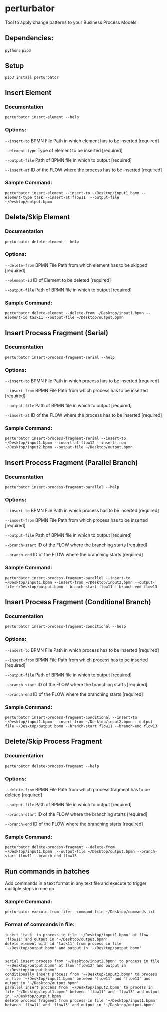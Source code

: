# perturbator

Tool to apply change patterns to your Business Process Models

## Dependencies:
`python3`
`pip3`

## Setup
`pip3 install perturbator`

## Insert Element
### Documentation
`perturbator insert-element --help`

### Options:

  `--insert-to`     BPMN File Path in which element has to be inserted      [required]

  `--element-type`   Type of element to be inserted                         [required]

  `--output-file`   Path of BPMN file in which to output                    [required]

  `--insert-at`     ID of the FLOW where the process has to be inserted     [required]

### Sample Command:
`perturbator insert-element --insert-to ~/Desktop/input1.bpmn --element-type task --insert-at flow11  --output-file ~/Desktop/output.bpmn`


## Delete/Skip Element
### Documentation
`perturbator delete-element --help`

### Options:

  `--delete-from`   BPMN File Path from which element has to be skipped     [required]

  `--element-id`    ID of Element to be deleted                             [required]

  `--output-file`   Path of BPMN file in which to output                    [required]

### Sample Command:
`perturbator delete-element --delete-from ~/Desktop/input1.bpmn --element-id task11 --output-file ~/Desktop/output.bpmn`


## Insert Process Fragment (Serial)
### Documentation
`perturbator insert-process-fragment-serial --help`

### Options:

  `--insert-to`     BPMN File Path in which process has to be inserted      [required]

  `--insert-from`   BPMN File Path from which process has to be inserted    [required]

  `--output-file`   Path of BPMN file in which to output                    [required]

  `--insert-at`     ID of the FLOW where the process has to be inserted     [required]

### Sample Command:
`perturbator insert-process-fragment-serial --insert-to ~/Desktop/input1.bpmn --insert-at flow12 --insert-from ~/Desktop/input2.bpmn --output-file ~/Desktop/output.bpmn `


## Insert Process Fragment (Parallel Branch)
### Documentation
`perturbator insert-process-fragment-parallel --help`

### Options:

  `--insert-to`     BPMN File Path in which process has to be inserted      [required]

  `--insert-from`   BPMN File Path from which process has to be inserted    [required]

  `--output-file`   Path of BPMN file in which to output                    [required]

  `--branch-start`  ID of the FLOW where the branching starts               [required]

  `--branch-end`    ID of the FLOW where the branching starts               [required]

### Sample Command:
`perturbator insert-process-fragment-parallel --insert-to ~/Desktop/input1.bpmn --insert-from ~/Desktop/input2.bpmn --output-file ~/Desktop/output.bpmn --branch-start flow11 --branch-end flow13`


## Insert Process Fragment (Conditional Branch)
### Documentation
`perturbator insert-process-fragment-conditional --help`

### Options:

  `--insert-to`     BPMN File Path in which process has to be inserted      [required]

  `--insert-from`   BPMN File Path from which process has to be inserted    [required]

  `--output-file`   Path of BPMN file in which to output                    [required]

  `--branch-start`  ID of the FLOW where the branching starts               [required]

  `--branch-end`    ID of the FLOW where the branching starts               [required]

### Sample Command:
`perturbator insert-process-fragment-conditional --insert-to ~/Desktop/input1.bpmn --insert-from ~/Desktop/input2.bpmn --output-file ~/Desktop/output.bpmn --branch-start flow11 --branch-end flow13`


## Delete/Skip Process Fragment
### Documentation
`perturbator delete-process-fragment --help`

### Options:

  `--delete-from`   BPMN File Path from which process fragment has to be deleted    [required]

  `--output-file`   Path of BPMN file in which to output                            [required]

  `--branch-start`  ID of the FLOW where the branching starts                       [required]

  `--branch-end`    ID of the FLOW where the branching starts                       [required]

### Sample Command:
`perturbator delete-process-fragment --delete-from ~/Desktop/input1.bpmn  --output-file ~/Desktop/output.bpmn --branch-start flow11 --branch-end flow13`

## Run commands in batches
Add commands in a text format in any text file and execute to trigger multiple steps in one go

### Sample Command:
`perturbator execute-from-file --command-file ~/Desktop/commands.txt`

### Format of commands in file:

```
insert 'task' to process in file '~/Desktop/input1.bpmn' at flow 'flow11' and output in '~/Desktop/output.bpmn'
delete element with id 'task11' from process in file '~/Desktop/output.bpmn' and output in '~/Desktop/output.bpmn'


serial insert process from '~/Desktop/input2.bpmn' to process in file '~/Desktop/output.bpmn' at flow 'flow12' and output in '~/Desktop/output.bpmn'
conditionally insert process from '~/Desktop/input2.bpmn' to process in file '~/Desktop/input1.bpmn' between 'flow11' and 'flow13' and output in '~/Desktop/output.bpmn'
parallel insert process from '~/Desktop/input2.bpmn' to process in file '~/Desktop/input1.bpmn' between 'flow11' and 'flow13' and output in '~/Desktop/output.bpmn'
delete process fragment from process in file '~/Desktop/input1.bpmn' between 'flow11' and 'flow13' and output in '~/Desktop/output.bpmn'
```
